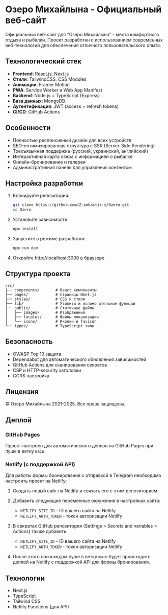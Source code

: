 # Озеро Михайлына - Официальный веб-сайт

Официальный веб-сайт для "Озеро Михайлына" - места комфортного отдыха и рыбалки. Проект разработан с использованием современных веб-технологий для обеспечения отличного пользовательского опыта.

## Технологический стек

- **Frontend**: React.js, Next.js
- **Стили**: TailwindCSS, CSS Modules
- **Анимации**: Framer Motion
- **PWA**: Service Worker и Web App Manifest
- **Backend**: Node.js + TypeScript (Express)
- **База данных**: MongoDB
- **Аутентификация**: JWT (access + refresh tokens)
- **CI/CD**: GitHub Actions

## Особенности

- Полностью респонсивный дизайн для всех устройств
- SEO-оптимизированная структура с SSR (Server-Side Rendering)
- Трехъязычная поддержка (русский, украинский, английский)
- Интерактивная карта озера с информацией о рыбалке
- Онлайн-бронирование и галерея
- Административная панель для управления контентом

## Настройка разработки

1. Клонируйте репозиторий:
   ```bash
   git clone https://github.com/Z-oobastik-s/Ozero.git
   cd Ozero
   ```

2. Установите зависимости:
   ```bash
   npm install
   ```

3. Запустите в режиме разработки:
   ```bash
   npm run dev
   ```

4. Откройте [http://localhost:3000](http://localhost:3000) в браузере

## Структура проекта

```
src/
├── components/       # React компоненты
├── pages/            # Страницы Next.js
├── styles/           # CSS и стили
├── lib/              # Утилиты и вспомогательные функции
├── public/           # Статичные файлы
│   ├── images/       # Изображения
│   ├── locales/      # Файлы локализации
│   └── icons/        # Иконки и favicon
└── types/            # TypeScript типы
```

## Безопасность

- OWASP Top 10 защита
- Dependabot для автоматического обновления зависимостей
- GitHub Actions для сканирования секретов
- CSP и HTTP-security заголовки
- CORS настройка

## Лицензия

© Озеро Михайлына 2021-2025. Все права защищены.

## Деплой

### GitHub Pages

Проект настроен для автоматического деплоя на GitHub Pages при пуше в ветку `main`.

### Netlify (с поддержкой API)

Для работы формы бронирования с отправкой в Telegram необходимо настроить проект на Netlify:

1. Создать новый сайт на Netlify и связать его с этим репозиторием
2. Добавить следующие переменные окружения в настройках сайта:
   - `NETLIFY_SITE_ID` - ID вашего сайта на Netlify
   - `NETLIFY_AUTH_TOKEN` - токен авторизации Netlify

3. В секретах GitHub репозитория (Settings > Secrets and variables > Actions) также добавить:
   - `NETLIFY_SITE_ID` - ID вашего сайта на Netlify
   - `NETLIFY_AUTH_TOKEN` - токен авторизации Netlify

4. После этого при каждом пуше в ветку `main` будет происходить деплой на Netlify с поддержкой API для формы бронирования.

## Технологии

- Next.js
- TypeScript
- Tailwind CSS
- Netlify Functions (для API) 